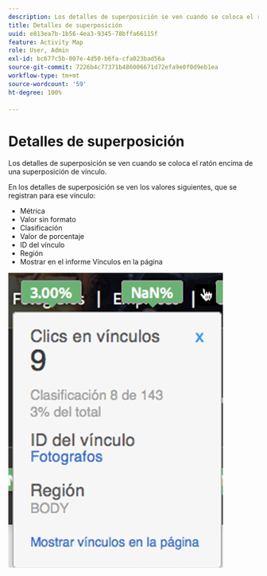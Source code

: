 ```yaml
---
description: Los detalles de superposición se ven cuando se coloca el ratón encima de una superposición de vínculo.
title: Detalles de superposición
uuid: e813ea7b-1b56-4ea3-9345-78bffa66115f
feature: Activity Map
role: User, Admin
exl-id: bc677c5b-807e-4d50-b6fa-cfa023bad56a
source-git-commit: 7226b4c77371b486006671d72efa9e0f0d9eb1ea
workflow-type: tm+mt
source-wordcount: '59'
ht-degree: 100%

---
```


# Detalles de superposición

Los detalles de superposición se ven cuando se coloca el ratón encima de una superposición de vínculo.

En los detalles de superposición se ven los valores siguientes, que se registran para ese vínculo:

* Métrica
* Valor sin formato
* Clasificación
* Valor de porcentaje
* ID del vínculo
* Región
* Mostrar en el informe Vínculos en la página

![](assets/overlay_details.png)
